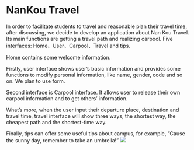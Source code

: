# NanKou Travel
In order to facilitate students to travel and reasonable plan their travel time, after discussing, we decide to develop an application about Nan Kou Travel. Its main functions are getting a travel path and realizing carpool.
Five interfaces: Home、User、Carpool、Travel and tips.

Home contains some welcome information.

Firstly, user interface shows user’s basic information and provides some functions to modify personal information, like name, gender, code and so on. We plan to use form.

Second interface is Carpool interface. It allows user to release their own carpool information and to get others’ information.

What’s more, when the user input their departure place, destination and travel time, travel interface will show three ways, the shortest way, the cheapest path and the shortest-time way.

Finally, tips can offer some useful tips about campus, for example, “Cause the sunny day, remember to take an umbrella!”
![](https://github.com/klx-buct/WebProject/tree/resource/images/nankou.png)
